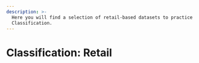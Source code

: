 ```yaml
---
description: >-
  Here you will find a selection of retail-based datasets to practice
  Classification.
---
```


# Classification: Retail

